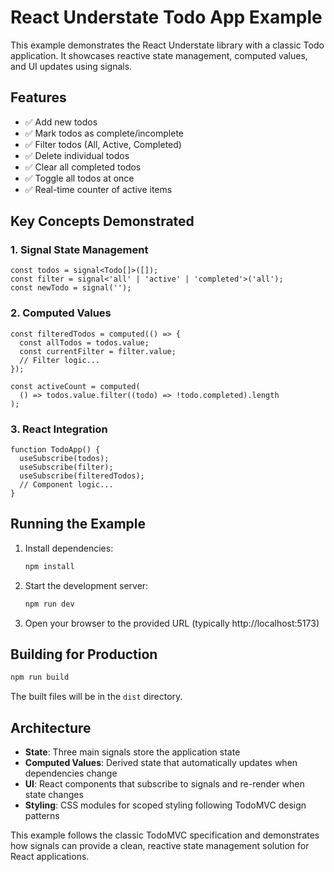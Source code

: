 # React Understate Todo App Example

This example demonstrates the React Understate library with a classic Todo application. It showcases reactive state management, computed values, and UI updates using signals.

## Features

- ✅ Add new todos
- ✅ Mark todos as complete/incomplete
- ✅ Filter todos (All, Active, Completed)
- ✅ Delete individual todos
- ✅ Clear all completed todos
- ✅ Toggle all todos at once
- ✅ Real-time counter of active items

## Key Concepts Demonstrated

### 1. Signal State Management

```tsx
const todos = signal<Todo[]>([]);
const filter = signal<'all' | 'active' | 'completed'>('all');
const newTodo = signal('');
```

### 2. Computed Values

```tsx
const filteredTodos = computed(() => {
  const allTodos = todos.value;
  const currentFilter = filter.value;
  // Filter logic...
});

const activeCount = computed(
  () => todos.value.filter((todo) => !todo.completed).length
);
```

### 3. React Integration

```tsx
function TodoApp() {
  useSubscribe(todos);
  useSubscribe(filter);
  useSubscribe(filteredTodos);
  // Component logic...
}
```

## Running the Example

1. Install dependencies:

   ```bash
   npm install
   ```

2. Start the development server:

   ```bash
   npm run dev
   ```

3. Open your browser to the provided URL (typically http://localhost:5173)

## Building for Production

```bash
npm run build
```

The built files will be in the `dist` directory.

## Architecture

- **State**: Three main signals store the application state
- **Computed Values**: Derived state that automatically updates when dependencies change
- **UI**: React components that subscribe to signals and re-render when state changes
- **Styling**: CSS modules for scoped styling following TodoMVC design patterns

This example follows the classic TodoMVC specification and demonstrates how signals can provide a clean, reactive state management solution for React applications.
